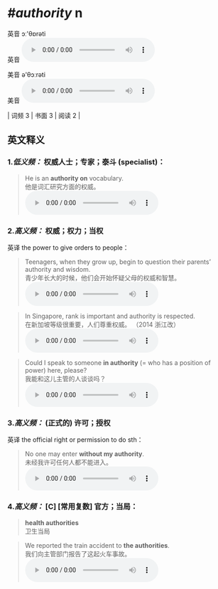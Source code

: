 # ***\#authority*** n
英音 ɔː'θɒrəti  
英音
<audio src="./media/authority-B.aac" controls="controls"></audio>

美音 ə'θɔːrəti  
美音
<audio src="./media/authority.aac" controls="controls"></audio>



| 词频 3 | 书面 3 | 阅读 2 |  

英文释义
---
### 1.*低义频：* **权威人士；专家；泰斗 (specialist)：**  

 > He is an **authority on** vocabulary.   
 > 他是词汇研究方面的权威。    
<audio src="./media/5-authority.aac" controls="controls"></audio>

### 2.*高义频：* **权威；权力；当权**  
英译 the power to give orders to people：

 > Teenagers, when they grow up, begin to question their parents’ authority and wisdom.   
 > 青少年长大的时候，他们会开始怀疑父母的权威和智慧。    
<audio src="./media/P38 authority1.aac" controls="controls"></audio>

 > In Singapore, rank is important and authority is respected.   
 > 在新加坡等级很重要，人们尊重权威。  （2014 浙江改）  
<audio src="./media/P38 authority2.aac" controls="controls"></audio>

 > Could I speak to someone **in authority** (= who has a position of power) here, please?  
 > 我能和这儿主管的人谈谈吗？    
<audio src="./media/P38 authority3.aac" controls="controls"></audio>

### 3.*高义频：* **(正式的) 许可；授权**  
英译 the official right or permission to do sth：

 > No one may enter **without my authority**.   
 > 未经我许可任何人都不能进入。    
<audio src="./media/3-authority.aac" controls="controls"></audio>

### 4.*高义频：* **[C] [常用复数] 官方；当局：**  

 > **health authorities**   
 > 卫生当局    

 > We reported the train accident to **the authorities**.  
 > 我们向主管部门报告了这起火车事故。    
<audio src="./media/authority-6.aac" controls="controls"></audio>


